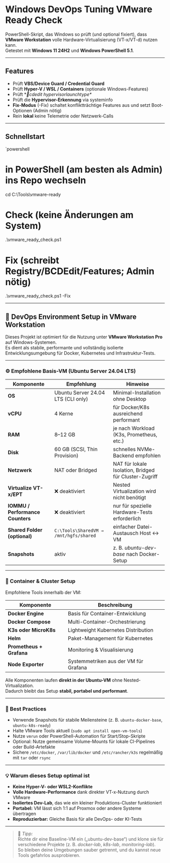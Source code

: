 ﻿# Windows DevOps Tuning  VMware Ready Check

PowerShell-Skript, das Windows so prüft (und optional fixiert), dass **VMware Workstation** volle Hardware-Virtualisierung (VT-x/VT-d) nutzen kann.  
Getestet mit **Windows 11 24H2** und **Windows PowerShell 5.1**.

---

##  Features

- Prüft **VBS/Device Guard / Credential Guard**
- Prüft **Hyper-V / WSL / Containers** (optionale Windows-Features)
- Prüft **\cdedit hypervisorlaunchtype\**
- Prüft die **Hypervisor-Erkennung** via systeminfo
- **Fix-Modus** (-Fix) schaltet konfliktträchtige Features aus und setzt Boot-Optionen (Admin nötig)
- Rein **lokal**  keine Telemetrie oder Netzwerk-Calls

---

##  Schnellstart

`powershell
# in PowerShell (am besten als Admin) ins Repo wechseln
cd C:\Tools\vmware-ready

# Check (keine Änderungen am System)
.\vmware_ready_check.ps1

# Fix (schreibt Registry/BCDEdit/Features; Admin nötig)
.\vmware_ready_check.ps1 -Fix

---

## 🧱 DevOps Environment Setup in VMware Workstation

Dieses Projekt ist optimiert für die Nutzung unter **VMware Workstation Pro** auf Windows-Systemen.  
Es dient als stabile, performante und vollständig isolierte Entwicklungsumgebung für Docker, Kubernetes und Infrastruktur-Tests.

---

### ⚙️ Empfohlene Basis-VM (Ubuntu Server 24.04 LTS)

| Komponente | Empfehlung | Hinweise |
|-------------|-------------|----------|
| **OS** | Ubuntu Server 24.04 LTS (CLI only) | Minimal-Installation ohne Desktop |
| **vCPU** | 4 Kerne | für Docker/K8s ausreichend performant |
| **RAM** | 8–12 GB | je nach Workload (K3s, Prometheus, etc.) |
| **Disk** | 60 GB (SCSI, Thin Provision) | schnelles NVMe-Backend empfohlen |
| **Netzwerk** | NAT oder Bridged | NAT für lokale Isolation, Bridged für Cluster-Zugriff |
| **Virtualize VT-x/EPT** | ❌ deaktiviert | Nested Virtualization wird nicht benötigt |
| **IOMMU / Performance Counters** | ❌ deaktiviert | nur für spezielle Hardware-Tests erforderlich |
| **Shared Folder (optional)** | `C:\Tools\SharedVM → /mnt/hgfs/shared` | einfacher Datei-Austausch Host ↔ VM |
| **Snapshots** | aktiv | z. B. *ubuntu-dev-base* nach Docker-Setup |

---

### 🐳 Container & Cluster Setup

Empfohlene Tools innerhalb der VM:

| Komponente | Beschreibung |
|-------------|---------------|
| **Docker Engine** | Basis für Container-Entwicklung |
| **Docker Compose** | Multi-Container-Orchestrierung |
| **K3s oder MicroK8s** | Lightweight Kubernetes Distribution |
| **Helm** | Paket-Management für Kubernetes |
| **Prometheus + Grafana** | Monitoring & Visualisierung |
| **Node Exporter** | Systemmetriken aus der VM für Grafana |

Alle Komponenten laufen **direkt in der Ubuntu-VM** ohne Nested-Virtualization.  
Dadurch bleibt das Setup **stabil, portabel und performant**.

---

### 🧩 Best Practices

- Verwende Snapshots für stabile Meilensteine (z. B. `ubuntu-docker-base`, `ubuntu-k8s-ready`)
- Halte VMware Tools aktuell (`sudo apt install open-vm-tools`)
- Nutze `vmrun` oder PowerShell-Automation für Start/Stop-Skripte
- Optional: Nutze gemeinsame Volume-Mounts für lokale CI-Pipelines oder Build-Artefakte
- Sichere `/etc/docker`, `/var/lib/docker` und `/etc/rancher/k3s` regelmäßig mit `tar` oder `rsync`

---

### 💡 Warum dieses Setup optimal ist

- **Keine Hyper-V- oder WSL2-Konflikte**
- **Volle Hardware-Performance** dank direkter VT-x-Nutzung durch VMware
- **Isoliertes Dev-Lab**, das wie ein kleiner Produktions-Cluster funktioniert
- **Portabel:** VM lässt sich 1:1 auf Proxmox oder andere Systeme übertragen
- **Reproduzierbar:** Gleiche Basis für alle DevOps- oder KI-Tests

---

> 🧠 *Tipp:*  
> Richte dir eine Baseline-VM ein („ubuntu-dev-base“) und klone sie für verschiedene Projekte (z. B. *docker-lab*, *k8s-lab*, *monitoring-lab*).  
> So bleiben deine Umgebungen sauber getrennt, und du kannst neue Tools gefahrlos ausprobieren.

